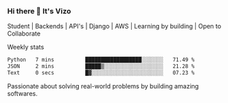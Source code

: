 ### Hi there 👋 It's Vizo

Student | Backends | API's | Django | AWS |  Learning by building | Open to Collaborate

Weekly stats
<!--START_SECTION:waka-->

```txt
Python   7 mins          ██████████████████░░░░░░░   71.49 %
JSON     2 mins          █████▒░░░░░░░░░░░░░░░░░░░   21.28 %
Text     0 secs          █▓░░░░░░░░░░░░░░░░░░░░░░░   07.23 %
```

<!--END_SECTION:waka-->


Passionate about solving real-world problems by building amazing softwares.

